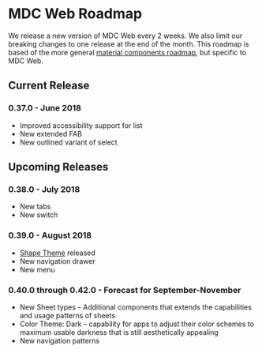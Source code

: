 # MDC Web Roadmap
We release a new version of MDC Web every 2 weeks. We also limit our breaking changes to one release at the end of the month. This roadmap is based of the more general [material components roadmap](https://github.com/material-components/material-components/blob/develop/ROADMAP.md), but specific to MDC Web.

## Current Release
### 0.37.0 - June 2018
- Improved accessibility support for list
- New extended FAB
- New outlined variant of select

## Upcoming Releases
### 0.38.0 - July 2018
- New tabs
- New switch

### 0.39.0 - August 2018
- [Shape Theme](https://material.io/go/design-shape) released 
- New navigation drawer
- New menu

### 0.40.0 through 0.42.0 - Forecast for September-November
- New Sheet types – Additional components that extends the capabilities and usage patterns of sheets
- Color Theme: Dark – capability for apps to adjust their color schemes to maximum usable darkness that is still aesthetically appealing
- New navigation patterns